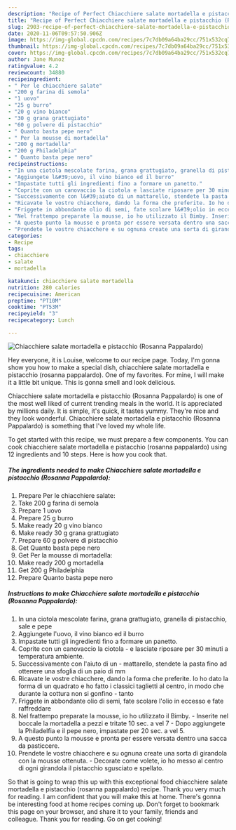 ```yaml
---
description: "Recipe of Perfect Chiacchiere salate mortadella e pistacchio (Rosanna Pappalardo)"
title: "Recipe of Perfect Chiacchiere salate mortadella e pistacchio (Rosanna Pappalardo)"
slug: 2903-recipe-of-perfect-chiacchiere-salate-mortadella-e-pistacchio-rosanna-pappalardo
date: 2020-11-06T09:57:50.906Z
image: https://img-global.cpcdn.com/recipes/7c7db09a64ba29cc/751x532cq70/chiacchiere-salate-mortadella-e-pistacchio-rosanna-pappalardo-recipe-main-photo.jpg
thumbnail: https://img-global.cpcdn.com/recipes/7c7db09a64ba29cc/751x532cq70/chiacchiere-salate-mortadella-e-pistacchio-rosanna-pappalardo-recipe-main-photo.jpg
cover: https://img-global.cpcdn.com/recipes/7c7db09a64ba29cc/751x532cq70/chiacchiere-salate-mortadella-e-pistacchio-rosanna-pappalardo-recipe-main-photo.jpg
author: Jane Munoz
ratingvalue: 4.2
reviewcount: 34880
recipeingredient:
- " Per le chiacchiere salate"
- "200 g farina di semola"
- "1 uovo"
- "25 g burro"
- "20 g vino bianco"
- "30 g grana grattugiato"
- "60 g polvere di pistacchio"
- " Quanto basta pepe nero"
- " Per la mousse di mortadella"
- "200 g mortadella"
- "200 g Philadelphia"
- " Quanto basta pepe nero"
recipeinstructions:
- "In una ciotola mescolate farina, grana grattugiato, granella di pistacchio, sale e pepe"
- "Aggiungete l&#39;uovo, il vino bianco ed il burro"
- "Impastate tutti gli ingredienti fino a formare un panetto."
- "Coprite con un canovaccio la ciotola e lasciate riposare per 30 minuti a temperatura ambiente."
- "Successivamente con l&#39;aiuto di un mattarello, stendete la pasta fino ad ottenere una sfoglia di un paio di mm"
- "Ricavate le vostre chiacchere, dando la forma che preferite. Io ho dato la forma di un quadrato e ho fatto i classici taglietti al centro, in modo che durante la cottura non si gonfino tanto"
- "Friggete in abbondante olio di semi, fate scolare l&#39;olio in eccesso e fate raffreddare"
- "Nel frattempo preparate la mousse, io ho utilizzato il Bimby. Inserite nel boccale la mortadella a pezzi e tritate 10 sec. a vel 7 Dopo aggiungete la Philadelfia e il pepe nero, impastate per 20 sec. a vel 5."
- "A questo punto la mousse e pronta per essere versata dentro una sacca da pasticcere."
- "Prendete le vostre chiacchere e su ognuna create una sorta di girandola con la mousse ottenuta. Decorate come volete, io ho messo al centro di ogni girandola il pistacchio sgusciato e spellato."
categories:
- Recipe
tags:
- chiacchiere
- salate
- mortadella

katakunci: chiacchiere salate mortadella 
nutrition: 280 calories
recipecuisine: American
preptime: "PT10M"
cooktime: "PT53M"
recipeyield: "3"
recipecategory: Lunch

---
```



![Chiacchiere salate mortadella e pistacchio (Rosanna Pappalardo)](https://img-global.cpcdn.com/recipes/7c7db09a64ba29cc/751x532cq70/chiacchiere-salate-mortadella-e-pistacchio-rosanna-pappalardo-recipe-main-photo.jpg)

Hey everyone, it is Louise, welcome to our recipe page. Today, I'm gonna show you how to make a special dish, chiacchiere salate mortadella e pistacchio (rosanna pappalardo). One of my favorites. For mine, I will make it a little bit unique. This is gonna smell and look delicious.

Chiacchiere salate mortadella e pistacchio (Rosanna Pappalardo) is one of the most well liked of current trending meals in the world. It is appreciated by millions daily. It is simple, it's quick, it tastes yummy. They're nice and they look wonderful. Chiacchiere salate mortadella e pistacchio (Rosanna Pappalardo) is something that I've loved my whole life.




To get started with this recipe, we must prepare a few components. You can cook chiacchiere salate mortadella e pistacchio (rosanna pappalardo) using 12 ingredients and 10 steps. Here is how you cook that.

<!--inarticleads1-->

##### The ingredients needed to make Chiacchiere salate mortadella e pistacchio (Rosanna Pappalardo):

1. Prepare  Per le chiacchiere salate:
1. Take 200 g farina di semola
1. Prepare 1 uovo
1. Prepare 25 g burro
1. Make ready 20 g vino bianco
1. Make ready 30 g grana grattugiato
1. Prepare 60 g polvere di pistacchio
1. Get  Quanto basta pepe nero
1. Get  Per la mousse di mortadella:
1. Make ready 200 g mortadella
1. Get 200 g Philadelphia
1. Prepare  Quanto basta pepe nero




<!--inarticleads2-->

##### Instructions to make Chiacchiere salate mortadella e pistacchio (Rosanna Pappalardo):

1. In una ciotola mescolate farina, grana grattugiato, granella di pistacchio, sale e pepe
1. Aggiungete l&#39;uovo, il vino bianco ed il burro
1. Impastate tutti gli ingredienti fino a formare un panetto.
1. Coprite con un canovaccio la ciotola - e lasciate riposare per 30 minuti a temperatura ambiente.
1. Successivamente con l&#39;aiuto di un - mattarello, stendete la pasta fino ad ottenere una sfoglia di un paio di mm
1. Ricavate le vostre chiacchere, dando la forma che preferite. Io ho dato la forma di un quadrato e ho fatto i classici taglietti al centro, in modo che durante la cottura non si gonfino - tanto
1. Friggete in abbondante olio di semi, fate scolare l&#39;olio in eccesso e fate raffreddare
1. Nel frattempo preparate la mousse, io ho utilizzato il Bimby. - Inserite nel boccale la mortadella a pezzi e tritate 10 sec. a vel 7 - Dopo aggiungete la Philadelfia e il pepe nero, impastate per 20 sec. a vel 5.
1. A questo punto la mousse e pronta per essere versata dentro una sacca da pasticcere.
1. Prendete le vostre chiacchere e su ognuna create una sorta di girandola con la mousse ottenuta. - Decorate come volete, io ho messo al centro di ogni girandola il pistacchio sgusciato e spellato.




So that is going to wrap this up with this exceptional food chiacchiere salate mortadella e pistacchio (rosanna pappalardo) recipe. Thank you very much for reading. I am confident that you will make this at home. There's gonna be interesting food at home recipes coming up. Don't forget to bookmark this page on your browser, and share it to your family, friends and colleague. Thank you for reading. Go on get cooking!
